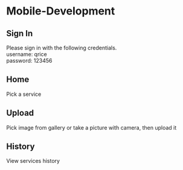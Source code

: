 # Mobile-Development

## Sign In
Please sign in with the following credentials.  
username: qrice  
password: 123456

## Home
Pick a service

## Upload
Pick image from gallery or take a picture with camera, then upload it

## History
View services history
